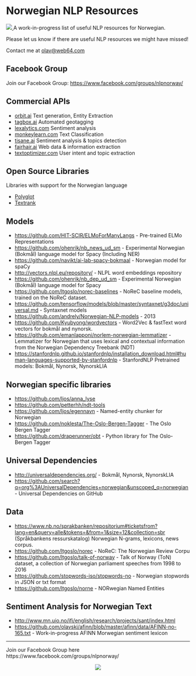 # Norwegian NLP Resources

<a href="https://www.facebook.com/groups/nlpnorway/">
<img src="http://cdn.web64.com/nlp-norway/nlp-norway-github-cover.jpg">
</a>
A work-in-progress list of useful NLP resources for Norwegian.

Please let us know if there are useful NLP resources we might have missed!

Contact me at olav@web64.com

## Facebook Group
Join our Facebook Group: https://www.facebook.com/groups/nlpnorway/

## Commercial APIs
* [orbit.ai](http://orbit.ai)
  Text generation, Entity Extraction
* [tagbox.ai](http://tagbox.ai)
  Automated geotagging
* [lexalytics.com](https://www.lexalytics.com/)
  Sentiment analysis
* [monkeylearn.com](http://monkeylearn.com/)
  Text Classification
* [tisane.ai](http://tisane.ai/)
  Sentiment analysis & topics detection
* [fairhair.ai](https://fairhair.ai/)
  Web data & information extraction
* [textoptimizer.com](https://textoptimizer.com/m)
  User intent and topic extraction


## Open Source Libraries
Libraries with support for the Norwegian language
* [Polyglot](https://github.com/aboSamoor/polyglot)
* [Textrank](https://github.com/summanlp/textrank)

## Models 
* https://github.com/HIT-SCIR/ELMoForManyLangs - Pre-trained ELMo Representations 
* https://github.com/ohenrik/nb_news_ud_sm - Experimental Norwegian (Bokmål) language model for Spacy (Including NER)
* https://github.com/navikt/ai-lab-spacy-bokmaal - Norwegian model for spaCy
* http://vectors.nlpl.eu/repository/ - NLPL word embeddings repository
* https://github.com/ohenrik/nb_dep_ud_sm - Experimental Norwegian (Bokmål) language model for Spacy
* https://github.com/ltgoslo/norec-baselines - NoReC baseline models, trained on the NoReC dataset.
* https://github.com/tensorflow/models/blob/master/syntaxnet/g3doc/universal.md - Syntaxnet models
* https://github.com/andrely/Norwegian-NLP-models - 2013
* https://github.com/Kyubyong/wordvectors - Word2Vec & fastText word vectors for bokmål and nynorsk.
* https://github.com/emanlapponi/norlem-norwegian-lemmatizer - Lemmatizer for Norwegian that uses lexical and contextual information from the Norwegian Dependency Treebank (NDT)
* https://stanfordnlp.github.io/stanfordnlp/installation_download.html#human-languages-supported-by-stanfordnlp - StanfordNLP Pretrained models: Bokmål, Nynorsk, NynorskLIA 

## Norwegian specific libraries
* <https://github.com/ljos/anna_lyse>
* <https://github.com/petterhh/ndt-tools>
* <https://github.com/ljos/egennavn> - Named-entity chunker for Norwegian 
* <https://github.com/noklesta/The-Oslo-Bergen-Tagger> - The Oslo Bergen Tagger
* https://github.com/draperunner/obt -  Python library for The Oslo-Bergen Tagger

## Universal Dependencies
* http://universaldependencies.org/ - Bokmål, Nynorsk, NynorskLIA
* https://github.com/search?q=org%3AUniversalDependencies+norwegian&unscoped_q=norwegian - Universal Dependencies on GitHub

## Data
* https://www.nb.no/sprakbanken/repositorium#ticketsfrom?lang=en&query=alle&tokens=&from=1&size=12&collection=sbr (Språkbankens ressurskatalog)
  Norwegian N-grams, lexicons, news corpus.
* https://github.com/ltgoslo/norec - NoReC: The Norwegian Review Corpu
* https://github.com/ltgoslo/talk-of-norway -  Talk of Norway (ToN) dataset, a collection of Norwegian parliament speeches from 1998 to 2016
* https://github.com/stopwords-iso/stopwords-no - Norwegian stopwords in JSON or txt format
* https://github.com/ltgoslo/norne - NORwegian Named Entities


## Sentiment Analysis for Norwegian Text
 * http://www.mn.uio.no/ifi/english/research/projects/sant/index.html
 * https://github.com/olavski/afinn/blob/master/afinn/data/AFINN-no-165.txt - Work-in-progress AFINN Morwegian sentiment lexicon

<hr />
Join our Facebook Group here https://www.facebook.com/groups/nlpnorway/
<p align="center">
  <img src="http://cdn.web64.com/nlp-norway/NLP-Norway-mountain-badge-1-colored-460px.png">
 </p>
